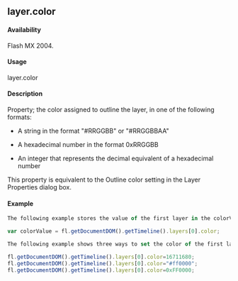 ## layer.color

#### Availability

Flash MX 2004.

#### Usage

layer.color

#### Description

Property; the color assigned to outline the layer, in one of the following formats:

-   A string in the format "\#RRGGBB" or "\#RRGGBBAA"

-   A hexadecimal number in the format 0xRRGGBB

-   An integer that represents the decimal equivalent of a hexadecimal number

This property is equivalent to the Outline color setting in the Layer Properties dialog box.

#### Example

```javascript
The following example stores the value of the first layer in the colorValue variable: var colorValue = 

var colorValue = fl.getDocumentDOM().getTimeline().layers[0].color;

The following example shows three ways to set the color of the first layer to red:

fl.getDocumentDOM().getTimeline().layers[0].color=16711680;
fl.getDocumentDOM().getTimeline().layers[0].color="#ff0000";
fl.getDocumentDOM().getTimeline().layers[0].color=0xFF0000;
```